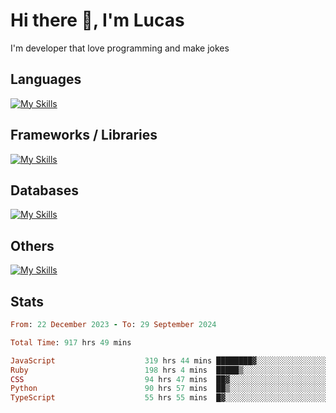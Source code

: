 # Hi there 👋, I'm Lucas

I'm developer that love programming and make jokes

## Languages
[![My Skills](https://skillicons.dev/icons?i=py,ruby,js,ts,html,css)](https://skillicons.dev)

## Frameworks / Libraries
[![My Skills](https://skillicons.dev/icons?i=django,rails,react,nextjs,tailwind)](https://skillicons.dev)

## Databases
[![My Skills](https://skillicons.dev/icons?i=postgres,mysql)](https://skillicons.dev)

## Others
[![My Skills](https://skillicons.dev/icons?i=docker,git,postman)](https://skillicons.dev)

## Stats
<!--START_SECTION:waka-->

```ruby
From: 22 December 2023 - To: 29 September 2024

Total Time: 917 hrs 49 mins

JavaScript                    319 hrs 44 mins ████████▓░░░░░░░░░░░░░░░░   34.81 %
Ruby                          198 hrs 4 mins  █████▒░░░░░░░░░░░░░░░░░░░   21.57 %
CSS                           94 hrs 47 mins  ██▓░░░░░░░░░░░░░░░░░░░░░░   10.32 %
Python                        90 hrs 57 mins  ██▒░░░░░░░░░░░░░░░░░░░░░░   09.90 %
TypeScript                    55 hrs 55 mins  █▓░░░░░░░░░░░░░░░░░░░░░░░   06.09 %
```

<!--END_SECTION:waka-->